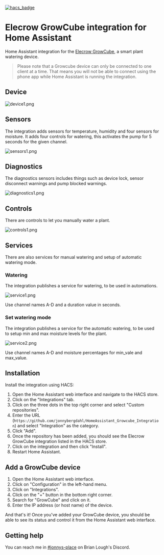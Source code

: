 [![hacs_badge](https://img.shields.io/badge/HACS-Custom-41BDF5.svg?style=for-the-badge)](https://github.com/hacs/integration)

# Elecrow GrowCube integration for Home Assistant
Home Assistant integration for the [Elecrow GrowCube](https://www.elecrow.com/growcube-gardening-plants-smart-watering-kit-device.html), a smart plant watering device.

> Please note that a Growcube device can only be connected to one client at a time. That means you 
> will not be able to connect using the phone app while Home Assistant is running the integration.

## Device

![device1.png](https://raw.githubusercontent.com/jonnybergdahl/HomeAssistant_Growcube_Integration/main/images/device1.png)

## Sensors 

The integration adds sensors for temperature, humidity and four sensors for moisture. It adds four controls for watering, 
this activates the pump for 5 seconds for the given channel.

![sensors1.png](https://raw.githubusercontent.com/jonnybergdahl/HomeAssistant_Growcube_Integration/main/images/sensors1.png)

## Diagnostics

The diagnostics sensors includes things such as device lock, sensor disconnect warnings and pump blocked warnings.

![diagnostics1.png](https://raw.githubusercontent.com/jonnybergdahl/HomeAssistant_Growcube_Integration/main/images/diagnostics1.png)

## Controls

There are controls to let you manually water a plant. 

![controls1.png](https://raw.githubusercontent.com/jonnybergdahl/HomeAssistant_Growcube_Integration/main/images/controls1.png)

## Services

There are also services for manual watering and setup of automatic watering mode.

### Watering

The integration publishes a service for watering, to be used in automations.

![service1.png](https://raw.githubusercontent.com/jonnybergdahl/HomeAssistant_Growcube_Integration/main/images/service1.png)

Use channel names A-D and a duration value in seconds.

### Set watering mode

The integration publishes a service for the automatic watering, to be used to setup min and max
moisture levels for the plant.

![service2.png](https://raw.githubusercontent.com/jonnybergdahl/HomeAssistant_Growcube_Integration/main/images/service2.png)

Use channel names A-D and moisture percentages for min_vale and max_value.

## Installation

Install the integration using HACS:

1. Open the Home Assistant web interface and navigate to the HACS store.
2. Click on the "Integrations" tab.
3. Click on the three dots in the top right corner and select "Custom repositories".
4. Enter the URL (`https://github.com/jonnybergdahl/HomeAssistant_Growcube_Integration`) and select "Integration" as the category.
5. Click "Add".
6. Once the repository has been added, you should see the Elecrow GrowCube integration listed in the HACS store.
7. Click on the integration and then click "Install".
8. Restart Home Assistant.

## Add a GrowCube device

1. Open the Home Assistant web interface.
2. Click on "Configuration" in the left-hand menu.
3. Click on "Integrations".
4. Click on the "+" button in the bottom right corner.
5. Search for "GrowCube" and click on it.
6. Enter the IP address (or host name) of the device.

And that's it! Once you've added your GrowCube device, you should be able to see its status and control it from the Home Assistant web interface.

## Getting help

You can reach me in [#jonnys-place](https://discord.gg/SeHKWPu9Cw) on Brian Lough's Discord.